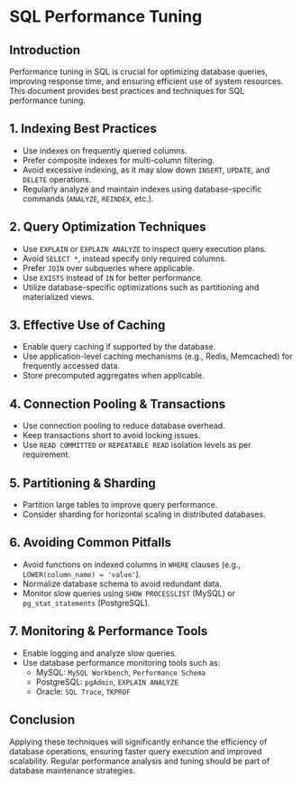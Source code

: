 # SQL Performance Tuning

## Introduction
Performance tuning in SQL is crucial for optimizing database queries, improving response time, and ensuring efficient use of system resources. This document provides best practices and techniques for SQL performance tuning.

## 1. Indexing Best Practices
- Use indexes on frequently queried columns.
- Prefer composite indexes for multi-column filtering.
- Avoid excessive indexing, as it may slow down `INSERT`, `UPDATE`, and `DELETE` operations.
- Regularly analyze and maintain indexes using database-specific commands (`ANALYZE`, `REINDEX`, etc.).

## 2. Query Optimization Techniques
- Use `EXPLAIN` or `EXPLAIN ANALYZE` to inspect query execution plans.
- Avoid `SELECT *`, instead specify only required columns.
- Prefer `JOIN` over subqueries where applicable.
- Use `EXISTS` instead of `IN` for better performance.
- Utilize database-specific optimizations such as partitioning and materialized views.

## 3. Effective Use of Caching
- Enable query caching if supported by the database.
- Use application-level caching mechanisms (e.g., Redis, Memcached) for frequently accessed data.
- Store precomputed aggregates when applicable.

## 4. Connection Pooling & Transactions
- Use connection pooling to reduce database overhead.
- Keep transactions short to avoid locking issues.
- Use `READ COMMITTED` or `REPEATABLE READ` isolation levels as per requirement.

## 5. Partitioning & Sharding
- Partition large tables to improve query performance.
- Consider sharding for horizontal scaling in distributed databases.

## 6. Avoiding Common Pitfalls
- Avoid functions on indexed columns in `WHERE` clauses (e.g., `LOWER(column_name) = 'value'`).
- Normalize database schema to avoid redundant data.
- Monitor slow queries using `SHOW PROCESSLIST` (MySQL) or `pg_stat_statements` (PostgreSQL).

## 7. Monitoring & Performance Tools
- Enable logging and analyze slow queries.
- Use database performance monitoring tools such as:
  - MySQL: `MySQL Workbench`, `Performance Schema`
  - PostgreSQL: `pgAdmin`, `EXPLAIN ANALYZE`
  - Oracle: `SQL Trace`, `TKPROF`

## Conclusion
Applying these techniques will significantly enhance the efficiency of database operations, ensuring faster query execution and improved scalability. Regular performance analysis and tuning should be part of database maintenance strategies.

